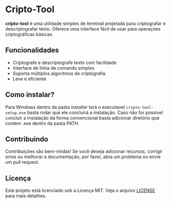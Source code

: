 # Cripto-Tool

**cripto-tool** é uma utilidade simples de terminal projetada para criptografar e descriptografar texto. Oferece uma interface fácil de usar para operações criptográficas básicas.

## Funcionalidades
- Criptografe e descriptografe texto com facilidade
- Interface de linha de comando simples
- Suporta múltiplos algoritmos de criptografia
- Leve e eficiente

## Como instalar?

Para Windows dentro da pasta installer terá o executavel ```cripto-tool-setup.exe``` basta rodar que ele concluirá a instalação.
Caso não for possivel concluir a instalação da forma convencional basta adicionar diretório que contem .exe dentro da pasta PATH.

## Contribuindo
Contribuições são bem-vindas! Se você deseja adicionar recursos, corrigir erros ou melhorar a documentação, por favor, abra um problema ou envie um pull request.

## Licença
Este projeto está licenciado sob a Licença MIT. Veja o arquivo [LICENSE](LICENSE) para mais detalhes.

